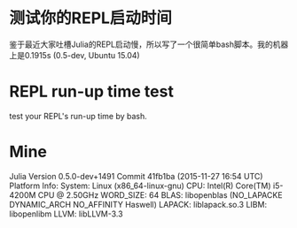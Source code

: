 # 测试你的REPL启动时间

鉴于最近大家吐槽Julia的REPL启动慢，所以写了一个很简单bash脚本。我的机器上是0.1915s (0.5-dev, Ubuntu 15.04)

# REPL run-up time test

test your REPL's run-up time by bash.


# Mine

Julia Version 0.5.0-dev+1491
Commit 41fb1ba (2015-11-27 16:54 UTC)
Platform Info:
  System: Linux (x86_64-linux-gnu)
  CPU: Intel(R) Core(TM) i5-4200M CPU @ 2.50GHz
  WORD_SIZE: 64
  BLAS: libopenblas (NO_LAPACKE DYNAMIC_ARCH NO_AFFINITY Haswell)
  LAPACK: liblapack.so.3
  LIBM: libopenlibm
  LLVM: libLLVM-3.3